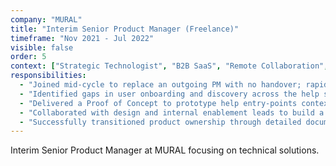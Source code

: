 ```yaml
---
company: "MURAL"
title: "Interim Senior Product Manager (Freelance)"
timeframe: "Nov 2021 - Jul 2022"
visible: false
order: 5
context: ["Strategic Technologist", "B2B SaaS", "Remote Collaboration", "Activation"]
responsibilities:
  - "Joined mid-cycle to replace an outgoing PM with no handover; rapidly onboarded and assumed ownership of core roadmap features and internal tooling."
  - "Identified gaps in user onboarding and discovery across the help system by analyzing support data and usage patterns of in-app support tools."
  - "Delivered a Proof of Concept to prototype help entry-points contextualized by user action, benchmarked against key competitors who had this functionality."
  - "Collaborated with design and internal enablement leads to build a roadmap that would reduce support ticket volume and improve time-to-value."
  - "Successfully transitioned product ownership through detailed documentation and live onboarding of the incoming PM at contract end."
---
```


Interim Senior Product Manager at MURAL focusing on technical solutions.
